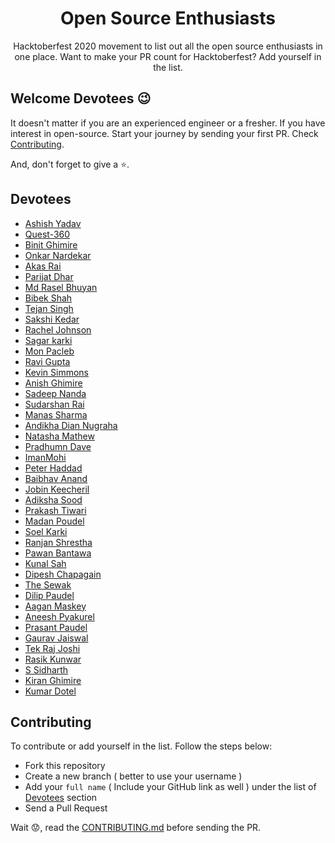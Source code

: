 <div align="center">
<h1 style="border: 0;"> Open Source Enthusiasts </h1>

Hacktoberfest 2020 movement to list out all the open source enthusiasts in one place. Want to make your PR count for Hacktoberfest? Add yourself in the list.

</div>

## Welcome Devotees :wink:

It doesn't matter if you are an experienced engineer or a fresher. If you have interest in open-source. Start your journey by sending your first PR. Check [Contributing](#contributing).

And, don't forget to give a :star:.

## Devotees

- [Ashish Yadav](https://github.com/ashiishme)
- [Quest-360](https://github.com/Quest-360)
- [Binit Ghimire](https://github.com/TheBinitGhimire)
- [Onkar Nardekar](https://github.com/OmiGitProjects)
- [Akas Rai](https://github.com/akasrai)
- [Parijat Dhar](https://github.com/ParijatDhar97)
- [Md Rasel Bhuyan](https://github.com/Ph4nToM-R4Y)
- [Bibek Shah](https://github.com/b1bek)
- [Tejan Singh](https://github.com/tejan-singh)
- [Sakshi Kedar](https://github.com/sakshikedar)
- [Rachel Johnson](https://github.com/rachelktyjohnson)
- [Sagar karki](https://github.com/bytesagar)
- [Mon Pacleb](https://github.com/bananaKetchup)
- [Ravi Gupta](https://github.com/guptaravi540)
- [Kevin Simmons](https://github.com/climbingryan)
- [Anish Ghimire](https://github.com/anishghimire603)
- [Sadeep Nanda](https://github.com/SadeepNanda)
- [Sudarshan Rai](https://github.com/mrsudarshanrai)
- [Manas Sharma](https://github.com/Manas-E)
- [Andikha Dian Nugraha](https://github.com/andikhadian)
- [Natasha Mathew](https://github.com/Natasha1305)
- [Pradhumn Dave](https://github.com/davedevelopers)
- [ImanMohi](https://github.com/ImanMohi)
- [Peter Haddad](https://github.com/peterhdd)
- [Baibhav Anand](https://github.com/baibhavanand)
- [Jobin Keecheril](https://github.com/jobinkeecheril)
- [Adiksha Sood](https://github.com/adiksha20)
- [Prakash Tiwari](https://github.com/prakash901)
- [Madan Poudel](https://github.com/madanPS)
- [Soel Karki](https://github.com/IamSoel)
- [Ranjan Shrestha](https://github.com/ranjan435)
- [Pawan Bantawa](https://github.com/bantawa04)
- [Kunal Sah](https://github.com/Kunalsah29)
- [Dipesh Chapagain](https://github.com/itsmedipuu)
- [The Sewak](https://github.com/thesewak)
- [Dilip Paudel](https://github.com/dlppdl)
- [Aagan Maskey](https://github.com/aaganmaskey)
- [Aneesh Pyakurel](https://github.com/Aneesh-design)
- [Prasant Paudel](https://github.com/prasant7878)
- [Gaurav Jaiswal](https://github.com/Gaurav-Zaiswal)
- [Tek Raj Joshi](https://github.com/T3KRAJ)
- [Rasik Kunwar](https://github.com/rasikkunwar)
- [S Sidharth](https://github.com/binarymatter)
- [Kiran Ghimire](https://github.com/Cimihan123)
- [Kumar Dotel](https://github.com/kumardotel)

## Contributing

To contribute or add yourself in the list. Follow the steps below:

- Fork this repository
- Create a new branch ( better to use your username )
- Add your `full name` ( Include your GitHub link as well ) under the list of [Devotees](#devotees) section
- Send a Pull Request

Wait :worried:, read the [CONTRIBUTING.md](https://github.com/ashiishme/open-source-enthusiasts/blob/main/CONTRIBUTING.md) before sending the PR.

